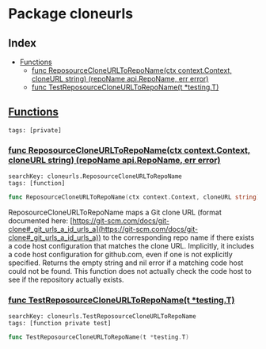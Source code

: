 # Package cloneurls

## Index

* [Functions](#func)
    * [func ReposourceCloneURLToRepoName(ctx context.Context, cloneURL string) (repoName api.RepoName, err error)](#ReposourceCloneURLToRepoName)
    * [func TestReposourceCloneURLToRepoName(t *testing.T)](#TestReposourceCloneURLToRepoName)


## <a id="func" href="#func">Functions</a>

```
tags: [private]
```

### <a id="ReposourceCloneURLToRepoName" href="#ReposourceCloneURLToRepoName">func ReposourceCloneURLToRepoName(ctx context.Context, cloneURL string) (repoName api.RepoName, err error)</a>

```
searchKey: cloneurls.ReposourceCloneURLToRepoName
tags: [function]
```

```Go
func ReposourceCloneURLToRepoName(ctx context.Context, cloneURL string) (repoName api.RepoName, err error)
```

ReposourceCloneURLToRepoName maps a Git clone URL (format documented here: [https://git-scm.com/docs/git-clone#_git_urls_a_id_urls_a](https://git-scm.com/docs/git-clone#_git_urls_a_id_urls_a)) to the corresponding repo name if there exists a code host configuration that matches the clone URL. Implicitly, it includes a code host configuration for github.com, even if one is not explicitly specified. Returns the empty string and nil error if a matching code host could not be found. This function does not actually check the code host to see if the repository actually exists. 

### <a id="TestReposourceCloneURLToRepoName" href="#TestReposourceCloneURLToRepoName">func TestReposourceCloneURLToRepoName(t *testing.T)</a>

```
searchKey: cloneurls.TestReposourceCloneURLToRepoName
tags: [function private test]
```

```Go
func TestReposourceCloneURLToRepoName(t *testing.T)
```

